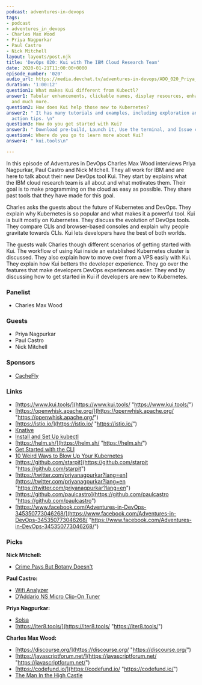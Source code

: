 ```yaml
---
podcast: adventures-in-devops
tags:
- podcast
- adventures_in_devops
- Charles Max Wood
- Priya Nagpurkar
- Paul Castro
- Nick Mitchell
layout: layouts/post.njk
title: 'DevOps 020: Kui with The IBM Cloud Research Team'
date: 2020-01-21T11:00:00+0000
episode_number: '020'
audio_url: https://media.devchat.tv/adventures-in-devops/ADO_020_Priya_Nagpurkar.mp3
duration: '1:00:12'
question1: What makes Kui different from Kubectl?
answer1: Tabular enhancements, clickable names, display resources, enhancements, plugins
  and much more.
question2: How does Kui help those new to Kubernetes?
answer2: " It has many tutorials and examples, including exploration and next best
  action tips. \n"
question3: How do you get started with Kui?
answer3: " Download pre-build, Launch it, Use the terminal, and Issue commands.\n"
question4: Where do you go to learn more about Kui?
answer4: " kui.tools\n"

---
```

In this episode of Adventures in DevOps Charles Max Wood interviews Priya Nagpurkar, Paul Castro and Nick Mitchell. They all work for IBM and are here to talk about their new DevOps tool Kui. They start by explains what the IBM cloud research team is all about and what motivates them. Their goal is to make programming on the cloud as easy as possible. They share past tools that they have made for this goal.

Charles asks the guests about the future of Kubernetes and DevOps. They explain why Kubernetes is so popular and what makes it a powerful tool. Kui is built mostly on Kubernetes. They discuss the evolution of DevOps tools. They compare CLIs and browser-based consoles and explain why people gravitate towards CLIs. Kui lets developers have the best of both worlds.

The guests walk Charles though different scenarios of getting started with Kui. The workflow of using Kui inside an established Kubernetes cluster is discussed. They also explain how to move over from a VPS easily with Kui. They explain how Kui betters the developer experience. They go over the features that make developers DevOps experiences easier. They end by discussing how to get started in Kui if developers are new to Kubernetes.

### **Panelist**

* Charles Max Wood

### **Guests**

* Priya Nagpurkar
* Paul Castro
* Nick Mitchell

### **Sponsors**

* [CacheFly](https://www.cachefly.com/)

### **Links**

* [https://www.kui.tools/](https://www.kui.tools/ "https://www.kui.tools/")
* [https://openwhisk.apache.org/](https://openwhisk.apache.org/ "https://openwhisk.apache.org/")
* [https://istio.io/](https://istio.io/ "https://istio.io/")
* [Knative](https://cloud.google.com/knative/)
* [Install and Set Up kubectl](https://kubernetes.io/docs/tasks/tools/install-kubectl/)
* [https://helm.sh/](https://helm.sh/ "https://helm.sh/")
* [Get Started with the CLI](https://docs.openshift.com/enterprise/3.0/cli_reference/get_started_cli.html)
* [10 Weird Ways to Blow Up Your Kubernetes](https://www.youtube.com/watch?v=FrQ8Lwm9_j8)
* [https://github.com/starpit](https://github.com/starpit "https://github.com/starpit")
* [https://twitter.com/priyanagpurkar?lang=en](https://twitter.com/priyanagpurkar?lang=en "https://twitter.com/priyanagpurkar?lang=en")
* [https://github.com/paulcastro](https://github.com/paulcastro "https://github.com/paulcastro")
* [https://www.facebook.com/Adventures-in-DevOps-345350773046268/](https://www.facebook.com/Adventures-in-DevOps-345350773046268/ "https://www.facebook.com/Adventures-in-DevOps-345350773046268/")

### **Picks**

**Nick Mitchell:**

* [Crime Pays But Botany Doesn't](https://www.youtube.com/channel/UC3CBOpT2-NRvoc2ecFMDCsA)

**Paul Castro:**

* [Wifi Analyzer](https://play.google.com/store/apps/details?id=com.farproc.wifi.analyzer&hl=en_US)
* [D’Addario NS Micro Clip-On Tuner](https://www.amazon.com/DAddario-Mandolin-Calibration-Metronome-Low-Profile/dp/B009LL2ZAM/ref=sr_1_fkmr0_1?ie=UTF8&qid=1548462018&sr=8-1&linkCode=ll1&tag=devchattv-20&linkId=f06bfe7482dca8bb751ed6d7cc86e2ab&language=en_US)

**Priya Nagpurkar:**

* [Solsa](https://github.com/IBM/solsa)
* [https://iter8.tools/](https://iter8.tools/ "https://iter8.tools/")

**Charles Max Wood:**

* [https://discourse.org/](https://discourse.org/ "https://discourse.org/")
* [https://javascriptforum.net/](https://javascriptforum.net/ "https://javascriptforum.net/")
* [https://codefund.io/](https://codefund.io/ "https://codefund.io/")
* [The Man In the High Castle](https://www.amazon.com/Man-High-Castle-Season/dp/B00RSGFRY8)